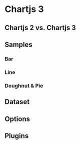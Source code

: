 # Chartjs 3

## Chartjs 2 vs. Chartjs 3

## Samples
### Bar
### Line
### Doughnut & Pie

## Dataset

## Options

## Plugins
